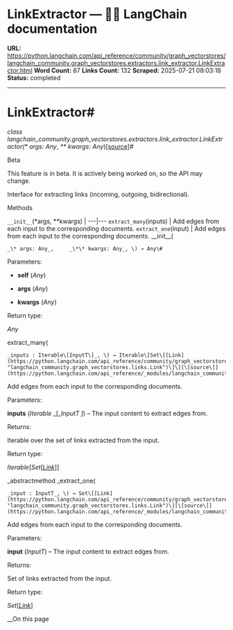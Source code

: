 # LinkExtractor — 🦜🔗 LangChain  documentation

**URL:** https://python.langchain.com/api_reference/community/graph_vectorstores/langchain_community.graph_vectorstores.extractors.link_extractor.LinkExtractor.html
**Word Count:** 87
**Links Count:** 132
**Scraped:** 2025-07-21 08:03:18
**Status:** completed

---

# LinkExtractor\#

_class _langchain\_community.graph\_vectorstores.extractors.link\_extractor.LinkExtractor\(_\* args: Any_, _\*\* kwargs: Any_\)[\[source\]](https://python.langchain.com/api_reference/_modules/langchain_community/graph_vectorstores/extractors/link_extractor.html#LinkExtractor)\#     

Beta

This feature is in beta. It is actively being worked on, so the API may change.

Interface for extracting links \(incoming, outgoing, bidirectional\).

Methods

`__init__`\(\*args, \*\*kwargs\) |    ---|---   `extract_many`\(inputs\) | Add edges from each input to the corresponding documents.   `extract_one`\(input\) | Add edges from each input to the corresponding documents.      \_\_init\_\_\(

    _\* args: Any_,     _\*\* kwargs: Any_, \) → Any\#     

Parameters:     

  * **self** \(_Any_\)

  * **args** \(_Any_\)

  * **kwargs** \(_Any_\)

Return type:     

_Any_

extract\_many\(

    _inputs : Iterable\[InputT\]_, \) → Iterable\[Set\[[Link](https://python.langchain.com/api_reference/community/graph_vectorstores/langchain_community.graph_vectorstores.links.Link.html#langchain_community.graph_vectorstores.links.Link "langchain_community.graph_vectorstores.links.Link")\]\][\[source\]](https://python.langchain.com/api_reference/_modules/langchain_community/graph_vectorstores/extractors/link_extractor.html#LinkExtractor.extract_many)\#     

Add edges from each input to the corresponding documents.

Parameters:     

**inputs** \(_Iterable_ _\[__InputT_ _\]_\) – The input content to extract edges from.

Returns:     

Iterable over the set of links extracted from the input.

Return type:     

_Iterable_\[_Set_\[[_Link_](https://python.langchain.com/api_reference/community/graph_vectorstores/langchain_community.graph_vectorstores.links.Link.html#langchain_community.graph_vectorstores.links.Link "langchain_community.graph_vectorstores.links.Link")\]\]

_abstractmethod _extract\_one\(

    _input : InputT_, \) → Set\[[Link](https://python.langchain.com/api_reference/community/graph_vectorstores/langchain_community.graph_vectorstores.links.Link.html#langchain_community.graph_vectorstores.links.Link "langchain_community.graph_vectorstores.links.Link")\][\[source\]](https://python.langchain.com/api_reference/_modules/langchain_community/graph_vectorstores/extractors/link_extractor.html#LinkExtractor.extract_one)\#     

Add edges from each input to the corresponding documents.

Parameters:     

**input** \(_InputT_\) – The input content to extract edges from.

Returns:     

Set of links extracted from the input.

Return type:     

_Set_\[[_Link_](https://python.langchain.com/api_reference/community/graph_vectorstores/langchain_community.graph_vectorstores.links.Link.html#langchain_community.graph_vectorstores.links.Link "langchain_community.graph_vectorstores.links.Link")\]

__On this page